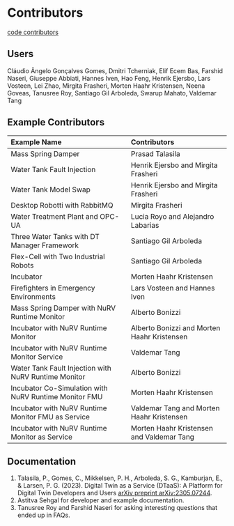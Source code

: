 # Contributors

[code contributors](https://github.com/INTO-CPS-Association/DTaaS/graphs/contributors)

## Users

Cláudio Ângelo Gonçalves Gomes,
Dmitri Tcherniak,
Elif Ecem Bas,
Farshid Naseri,
Giuseppe Abbiati,
Hannes Iven,
Hao Feng,
Henrik Ejersbo,
Lars Vosteen,
Lei Zhao,
Mirgita Frasheri,
Morten Haahr Kristensen,
Neena Goveas,
Tanusree Roy,
Santiago Gil Arboleda,
Swarup Mahato,
Valdemar Tang

## Example Contributors

| Example Name | Contributors |
|:---|:---|
| Mass Spring Damper | Prasad Talasila |
| Water Tank Fault Injection | Henrik Ejersbo and Mirgita Frasheri |
| Water Tank Model Swap | Henrik Ejersbo and Mirgita Frasheri |
| Desktop Robotti with RabbitMQ | Mirgita Frasheri |
| Water Treatment Plant and OPC-UA | Lucia Royo and Alejandro Labarias |
| Three Water Tanks with DT Manager Framework | Santiago Gil Arboleda |
| Flex-Cell with Two Industrial Robots | Santiago Gil Arboleda |
| Incubator | Morten Haahr Kristensen |
| Firefighters in Emergency Environments | Lars Vosteen and Hannes Iven |
| Mass Spring Damper with NuRV Runtime Monitor | Alberto Bonizzi  |
| Incubator with NuRV Runtime Monitor | Alberto Bonizzi and Morten Haahr Kristensen |
| Incubator with NuRV Runtime Monitor Service | Valdemar Tang |
| Water Tank Fault Injection with NuRV Runtime Monitor | Alberto Bonizzi |
| Incubator Co-Simulation with NuRV Runtime Monitor FMU | Morten Haahr Kristensen |
| Incubator with NuRV Runtime Monitor FMU as Service | Valdemar Tang and Morten Haahr Kristensen |
| Incubator with NuRV Runtime Monitor as Service | Morten Haahr Kristensen and Valdemar Tang |

## Documentation

1. Talasila, P., Gomes, C., Mikkelsen, P. H., Arboleda, S. G., Kamburjan,
   E., & Larsen, P. G. (2023).
   Digital Twin as a Service (DTaaS): A Platform for
   Digital Twin Developers and Users
   [arXiv preprint arXiv:2305.07244](https://arxiv.org/abs/2305.07244).
1. Astitva Sehgal for developer and example documentation.
1. Tanusree Roy and Farshid Naseri for asking interesting questions
   that ended up in FAQs.
